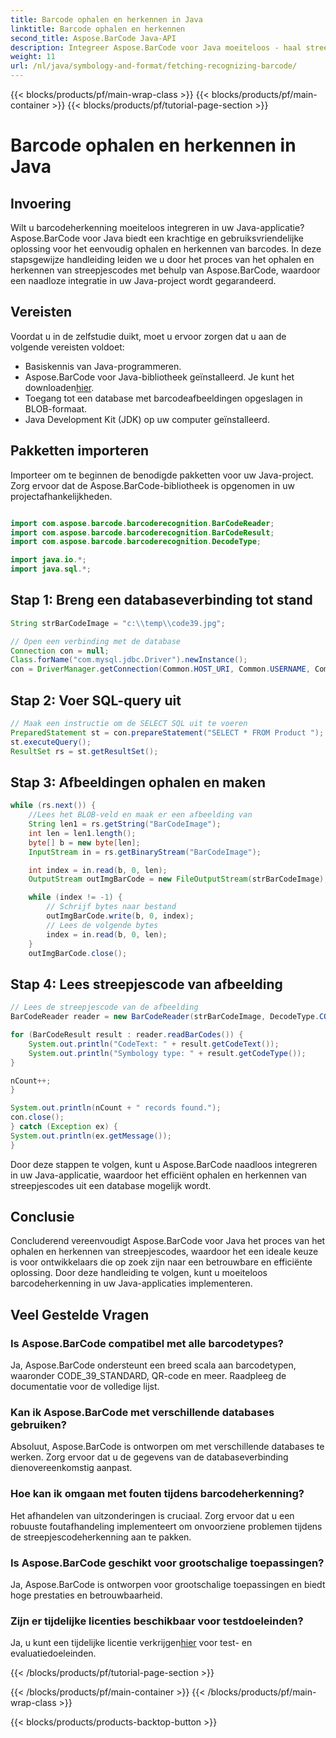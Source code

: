 ```yaml
---
title: Barcode ophalen en herkennen in Java
linktitle: Barcode ophalen en herkennen
second_title: Aspose.BarCode Java-API
description: Integreer Aspose.BarCode voor Java moeiteloos - haal streepjescodes op uit een database en herken deze. Download nu voor een naadloze ervaring met barcodeintegratie.
weight: 11
url: /nl/java/symbology-and-format/fetching-recognizing-barcode/
---
```


{{< blocks/products/pf/main-wrap-class >}}
{{< blocks/products/pf/main-container >}}
{{< blocks/products/pf/tutorial-page-section >}}

# Barcode ophalen en herkennen in Java


## Invoering

Wilt u barcodeherkenning moeiteloos integreren in uw Java-applicatie? Aspose.BarCode voor Java biedt een krachtige en gebruiksvriendelijke oplossing voor het eenvoudig ophalen en herkennen van barcodes. In deze stapsgewijze handleiding leiden we u door het proces van het ophalen en herkennen van streepjescodes met behulp van Aspose.BarCode, waardoor een naadloze integratie in uw Java-project wordt gegarandeerd.

## Vereisten

Voordat u in de zelfstudie duikt, moet u ervoor zorgen dat u aan de volgende vereisten voldoet:

- Basiskennis van Java-programmeren.
-  Aspose.BarCode voor Java-bibliotheek geïnstalleerd. Je kunt het downloaden[hier](https://releases.aspose.com/barcode/java/).
- Toegang tot een database met barcodeafbeeldingen opgeslagen in BLOB-formaat.
- Java Development Kit (JDK) op uw computer geïnstalleerd.

## Pakketten importeren

Importeer om te beginnen de benodigde pakketten voor uw Java-project. Zorg ervoor dat de Aspose.BarCode-bibliotheek is opgenomen in uw projectafhankelijkheden.

```java

import com.aspose.barcode.barcoderecognition.BarCodeReader;
import com.aspose.barcode.barcoderecognition.BarCodeResult;
import com.aspose.barcode.barcoderecognition.DecodeType;

import java.io.*;
import java.sql.*;
```

## Stap 1: Breng een databaseverbinding tot stand

```java
String strBarCodeImage = "c:\\temp\\code39.jpg";

// Open een verbinding met de database
Connection con = null;
Class.forName("com.mysql.jdbc.Driver").newInstance();
con = DriverManager.getConnection(Common.HOST_URI, Common.USERNAME, Common.PASSWORD);
```

## Stap 2: Voer SQL-query uit

```java
// Maak een instructie om de SELECT SQL uit te voeren
PreparedStatement st = con.prepareStatement("SELECT * FROM Product ");
st.executeQuery();
ResultSet rs = st.getResultSet();
```

## Stap 3: Afbeeldingen ophalen en maken

```java
while (rs.next()) {
    //Lees het BLOB-veld en maak er een afbeelding van
    String len1 = rs.getString("BarCodeImage");
    int len = len1.length();
    byte[] b = new byte[len];
    InputStream in = rs.getBinaryStream("BarCodeImage");

    int index = in.read(b, 0, len);
    OutputStream outImgBarCode = new FileOutputStream(strBarCodeImage);

    while (index != -1) {
        // Schrijf bytes naar bestand
        outImgBarCode.write(b, 0, index);
        // Lees de volgende bytes
        index = in.read(b, 0, len);
    }
    outImgBarCode.close();
```

## Stap 4: Lees streepjescode van afbeelding

```java
// Lees de streepjescode van de afbeelding
BarCodeReader reader = new BarCodeReader(strBarCodeImage, DecodeType.CODE_39_STANDARD);

for (BarCodeResult result : reader.readBarCodes()) {
    System.out.println("CodeText: " + result.getCodeText());
    System.out.println("Symbology type: " + result.getCodeType());
}

nCount++;
}

System.out.println(nCount + " records found.");
con.close();
} catch (Exception ex) {
System.out.println(ex.getMessage());
}
```

Door deze stappen te volgen, kunt u Aspose.BarCode naadloos integreren in uw Java-applicatie, waardoor het efficiënt ophalen en herkennen van streepjescodes uit een database mogelijk wordt.

## Conclusie

Concluderend vereenvoudigt Aspose.BarCode voor Java het proces van het ophalen en herkennen van streepjescodes, waardoor het een ideale keuze is voor ontwikkelaars die op zoek zijn naar een betrouwbare en efficiënte oplossing. Door deze handleiding te volgen, kunt u moeiteloos barcodeherkenning in uw Java-applicaties implementeren.

## Veel Gestelde Vragen

### Is Aspose.BarCode compatibel met alle barcodetypes?
Ja, Aspose.BarCode ondersteunt een breed scala aan barcodetypen, waaronder CODE_39_STANDARD, QR-code en meer. Raadpleeg de documentatie voor de volledige lijst.

### Kan ik Aspose.BarCode met verschillende databases gebruiken?
Absoluut, Aspose.BarCode is ontworpen om met verschillende databases te werken. Zorg ervoor dat u de gegevens van de databaseverbinding dienovereenkomstig aanpast.

### Hoe kan ik omgaan met fouten tijdens barcodeherkenning?
Het afhandelen van uitzonderingen is cruciaal. Zorg ervoor dat u een robuuste foutafhandeling implementeert om onvoorziene problemen tijdens de streepjescodeherkenning aan te pakken.

### Is Aspose.BarCode geschikt voor grootschalige toepassingen?
Ja, Aspose.BarCode is ontworpen voor grootschalige toepassingen en biedt hoge prestaties en betrouwbaarheid.

### Zijn er tijdelijke licenties beschikbaar voor testdoeleinden?
 Ja, u kunt een tijdelijke licentie verkrijgen[hier](https://purchase.aspose.com/temporary-license/) voor test- en evaluatiedoeleinden.

{{< /blocks/products/pf/tutorial-page-section >}}

{{< /blocks/products/pf/main-container >}}
{{< /blocks/products/pf/main-wrap-class >}}

{{< blocks/products/products-backtop-button >}}
